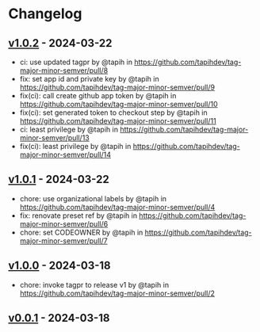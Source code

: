 # Changelog

## [v1.0.2](https://github.com/tapihdev/tag-major-minor-semver/compare/v1.0.1...v1.0.2) - 2024-03-22
- ci: use updated tagpr by @tapih in https://github.com/tapihdev/tag-major-minor-semver/pull/8
- fix: set app id and private key by @tapih in https://github.com/tapihdev/tag-major-minor-semver/pull/9
- fix(ci): call create github app token by @tapih in https://github.com/tapihdev/tag-major-minor-semver/pull/10
- fix(ci): set generated token to checkout step by @tapih in https://github.com/tapihdev/tag-major-minor-semver/pull/11
- ci: least privilege by @tapih in https://github.com/tapihdev/tag-major-minor-semver/pull/13
- fix(ci): least privilege by @tapih in https://github.com/tapihdev/tag-major-minor-semver/pull/14

## [v1.0.1](https://github.com/tapihdev/tag-major-minor-semver/compare/v1...v1.0.1) - 2024-03-22
- chore: use organizational labels by @tapih in https://github.com/tapihdev/tag-major-minor-semver/pull/4
- fix: renovate preset ref by @tapih in https://github.com/tapihdev/tag-major-minor-semver/pull/6
- chore: set CODEOWNER by @tapih in https://github.com/tapihdev/tag-major-minor-semver/pull/7

## [v1.0.0](https://github.com/tapihdev/tag-major-minor-semver/compare/v0.0.1...v1.0.0) - 2024-03-18
- chore: invoke tagpr to release v1 by @tapih in https://github.com/tapihdev/tag-major-minor-semver/pull/2

## [v0.0.1](https://github.com/tapihdev/tag-major-minor-semver/commits/v0.0.1) - 2024-03-18
